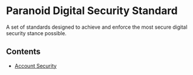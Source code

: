 # Paranoid Digital Security Standard
A set of standards designed to achieve and enforce the most secure digital security stance possible.

## Contents
* [Account Security](Account-Security.md)

